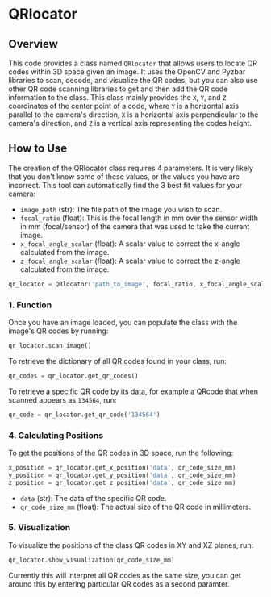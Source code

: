 # QRlocator

## Overview
This code provides a class named `QRlocator` that allows users to locate QR codes within 3D space given an image. It uses the OpenCV and Pyzbar libraries to scan, decode, and visualize the QR codes, but you can also use other QR code scanning libraries to get and then add the QR code information to the class. This class mainly provides the `X`, `Y`, and `Z` coordinates of the center point of a code, where `Y` is a horizontal axis parallel to the camera's direction, `X` is a horizontal axis perpendicular to the camera's direction, and `Z` is a vertical axis representing the codes height.


## How to Use

The creation of the QRlocator class requires 4 parameters. It is very likely that you don't know some of these values, or the values you have are incorrect. This tool can automatically find the 3 best fit values for your camera:

- `image_path` (str): The file path of the image you wish to scan.
- `focal_ratio` (float): This is the focal length in mm over the sensor width in mm (focal/sensor) of the camera that was used to take the current image.
- `x_focal_angle_scalar` (float): A scalar value to correct the x-angle calculated from the image.
- `z_focal_angle_scalar` (float): A scalar value to correct the z-angle calculated from the image.
```python
qr_locator = QRlocator('path_to_image', focal_ratio, x_focal_angle_scalar, z_focal_angle_scalar)
```

### 1. Function

Once you have an image loaded, you can populate the class with the image's QR codes by running:
```python
qr_locator.scan_image()
```

To retrieve the dictionary of all QR codes found in your class, run:
```python
qr_codes = qr_locator.get_qr_codes()
```

To retrieve a specific QR code by its data, for example a QRcode that when scanned appears as `134564`, run:

```python
qr_code = qr_locator.get_qr_code('134564')
```

### 4. Calculating Positions
To get the positions of the QR codes in 3D space, run the following:

```python
x_position = qr_locator.get_x_position('data', qr_code_size_mm)
y_position = qr_locator.get_y_position('data', qr_code_size_mm)
z_position = qr_locator.get_z_position('data', qr_code_size_mm)
```

- `data` (str): The data of the specific QR code.
- `qr_code_size_mm` (float): The actual size of the QR code in millimeters.

### 5. Visualization
To visualize the positions of the class QR codes in XY and XZ planes, run:

```python
qr_locator.show_visualization(qr_code_size_mm)
```
Currently this will interpret all QR codes as the same size, you can get around this by entering particular QR codes as a second paramter.

